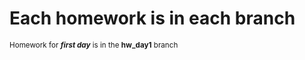 # Each homework is in each branch

 <sub>Homework for ***first day*** is in the **hw_day1** branch</sub> 
